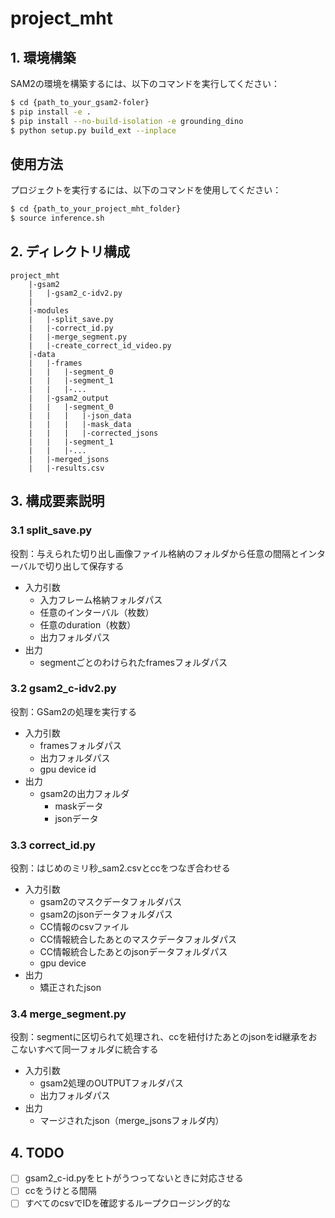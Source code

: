 # project_mht

## 1. 環境構築

SAM2の環境を構築するには、以下のコマンドを実行してください：

```bash
$ cd {path_to_your_gsam2-foler}
$ pip install -e .
$ pip install --no-build-isolation -e grounding_dino
$ python setup.py build_ext --inplace
```

## 使用方法

プロジェクトを実行するには、以下のコマンドを使用してください：

```bash
$ cd {path_to_your_project_mht_folder}
$ source inference.sh
```

## 2. ディレクトリ構成

```
project_mht
    |-gsam2
    |   |-gsam2_c-idv2.py
    |
    |-modules
    |   |-split_save.py
    |   |-correct_id.py
    |   |-merge_segment.py
    |   |-create_correct_id_video.py
    |-data
    |   |-frames
    |   |   |-segment_0
    |   |   |-segment_1
    |   |   |-...
    |   |-gsam2_output
    |   |   |-segment_0
    |   |   |   |-json_data
    |   |   |   |-mask_data
    |   |   |   |-corrected_jsons
    |   |   |-segment_1
    |   |   |-...
    |   |-merged_jsons
    |   |-results.csv
```

## 3. 構成要素説明

### 3.1 split_save.py

役割：与えられた切り出し画像ファイル格納のフォルダから任意の間隔とインターバルで切り出して保存する

- 入力引数
  - 入力フレーム格納フォルダパス
  - 任意のインターバル（枚数）
  - 任意のduration（枚数）
  - 出力フォルダパス
- 出力
  - segmentごとのわけられたframesフォルダパス

### 3.2 gsam2_c-idv2.py

役割：GSam2の処理を実行する

- 入力引数
  - framesフォルダパス
  - 出力フォルダパス
  - gpu device id
- 出力
  - gsam2の出力フォルダ
    - maskデータ
    - jsonデータ

### 3.3 correct_id.py

役割：はじめのミリ秒_sam2.csvとccをつなぎ合わせる

- 入力引数
  - gsam2のマスクデータフォルダパス
  - gsam2のjsonデータフォルダパス
  - CC情報のcsvファイル
  - CC情報統合したあとのマスクデータフォルダパス
  - CC情報統合したあとのjsonデータフォルダパス
  - gpu device
- 出力
  - 矯正されたjson

### 3.4 merge_segment.py

役割：segmentに区切られて処理され、ccを紐付けたあとのjsonをid継承をおこないすべて同一フォルダに統合する

- 入力引数
  - gsam2処理のOUTPUTフォルダパス
  - 出力フォルダパス
- 出力
  - マージされたjson（merge_jsonsフォルダ内）

## 4. TODO

- [ ] gsam2_c-id.pyをヒトがうつってないときに対応させる
- [ ] ccをうけとる間隔
- [ ] すべてのcsvでIDを確認するループクロージング的な
